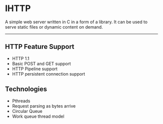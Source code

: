 <html>
<h1>IHTTP</h1>
<p>A simple web server written in C in a form of a library. It can be used to serve static files or dynamic content on demand.</p>
<hr>
<h2>HTTP Feature Support</h2>
<ul>
  <li>HTTP 1.1</li>
  <li>Basic POST and GET support</li>
  <li>HTTP Pipeline support</li>
  <li>HTTP persistent connection support</li>
</ul>
<h2>Technologies</h2>
<ul>
  <li>Pthreads</li>
  <li>Request parsing as bytes arrive</li>
  <li>Circular Queue</li>
  <li>Work queue thread model</li>
</ul>
</html>

